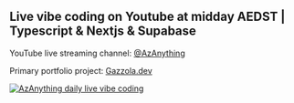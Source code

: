 ## Live vibe coding on Youtube at midday AEDST | Typescript & Nextjs & Supabase
YouTube live streaming channel: [@AzAnything](https://www.youtube.com/@AzAnything)

Primary portfolio project: [Gazzola.dev](https://gazzola.dev)

[![AzAnything daily live vibe coding](https://github.com/user-attachments/assets/2aff023d-ac45-431a-be82-0b6af053c352)](https://www.youtube.com/@AzAnything)
